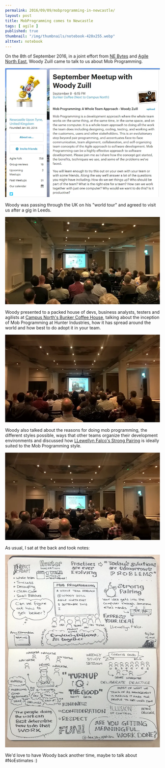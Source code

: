 ```yaml
---
permalink: 2016/09/09/mobprogramming-in-newcastle/
layout: post
title: MobProgramming comes to Newcastle
tags: [ agile ]
published: true
thumbnail: "/img/thumbnails/notebook-420x255.webp"
alttext: notebook
---
```



On the 8th of September 2016, in a joint effort from <a href="http://nebytes.net">NE Bytes</a> and
<a href="https://www.meetup.com/Agile-North-East/">Agile North East</a>, Woody Zuill came to talk to us about Mob Programming.

![meetup](/img/posts/mobprogramming-in-newcastle/september-meetup.webp)

Woody was passing through the UK on his "world tour" and agreed to visit us after a
gig in Leeds.

<img src="/img/posts/mobprogramming-in-newcastle/woody-1.webp" alt="woody" class="u-max-full-width" />

Woody presented to a packed house of devs, business analysts, testers and agilists at
<a href="http://campusnorth.co.uk/">Campus North's Bunker Coffee House</a>, talking about the inception
of Mob Programming at Hunter Industries, how it has spread around the world and how best to do adopt it
in your team.

<img src="/img/posts/mobprogramming-in-newcastle/woody-2.webp" alt="woody" class="u-max-full-width" />

Woody also talked about the reasons for doing mob programming, the different styles possible,
ways that other teams organize their development environments and discussed how <a href="http://llewellynfalco.blogspot.co.uk/2014/06/llewellyns-strong-style-pairing.html">
LLewellyn Falco's Strong Pairing</a> is ideally suited to the Mob Programming style.

<img src="/img/posts/mobprogramming-in-newcastle/woody-3.webp" alt="woody" class="u-max-full-width" />

As usual, I sat at the back and took notes:

<img src="/img/posts/mobprogramming-in-newcastle/woody-mobprogramming-sketchnote.webp" alt="Sketchnotes" class="u-max-full-width" />

We'd love to have Woody back another time, maybe to talk about #NoEstimates :)
